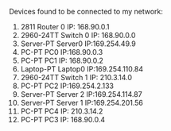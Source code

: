 Devices found to be connected to my network:
1. 2811 Router 0 IP: 168.90.0.1   
2. 2960-24TT Switch 0 IP: 168.90.0.0
3. Server-PT Server0 IP:169.254.49.9
4. PC-PT PC0 IP:168.90.0.3
5. PC-PT PC1 IP: 168.90.0.2
6. Laptop-PT Laptop0 IP:169.254.110.84
7. 2960-24TT Switch 1 IP: 210.3.14.0
8. PC-PT PC2 IP:169.254.2.133
9. Server-PT Server 2 IP:169.254.114.87
10. Server-PT Server 1 IP:169.254.201.56
11. PC-PT PC4 IP: 210.3.14.2
12. PC-PT PC3 IP: 168.90.0.4
